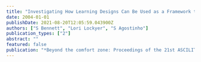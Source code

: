 ```yaml
---
title: "Investigating How Learning Designs Can Be Used as a Framework to Incorporate Learning Objects"
date: 2004-01-01
publishDate: 2021-08-20T12:05:59.043900Z
authors: ["S Bennett", "Lori Lockyer", "S Agostinho"]
publication_types: ["2"]
abstract: ""
featured: false
publication: "*Beyond the comfort zone: Proceedings of the 21st ASCILITE Conference*"
---
```


